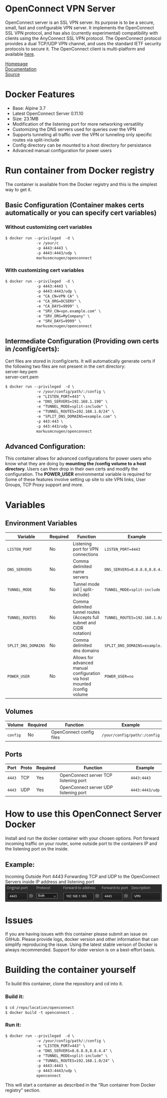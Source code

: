 # OpenConnect VPN Server
OpenConnect server is an SSL VPN server. Its purpose is to be a secure, small, fast and configurable VPN server. It implements the OpenConnect SSL VPN protocol, and has also (currently experimental) compatibility with clients using the AnyConnect SSL VPN protocol. The OpenConnect protocol provides a dual TCP/UDP VPN channel, and uses the standard IETF security protocols to secure it. The OpenConnect client is multi-platform and available [here](http://www.infradead.org/openconnect/).

[Homepage](https://ocserv.gitlab.io/www/platforms.html)<br>
[Documentation](https://ocserv.gitlab.io/www/manual.html)<br>
[Source](https://gitlab.com/ocserv/ocserv)

# Docker Features
* Base: Alpine 3.7
* Latest OpenConnect Server 0.11.10
* Size: 23.1MB
* Modification of the listening port for more networking versatility
* Customizing the DNS servers used for queries over the VPN
* Supports tunneling all traffic over the VPN or tunneling only specific routes via split-include
* Config directory can be mounted to a host directory for persistance 
* Advanced manual configuration for power users

# Run container from Docker registry
The container is available from the Docker registry and this is the simplest way to get it.

## Basic Configuration (Container makes certs automatically or you can specify cert variables)
### Without customizing cert variables
```
$ docker run --privileged  -d \
              -v /your/c
              -p 4443:4443 \
              -p 4443:4443/udp \
              markusmcnugen/openconnect
```
### With customizing cert variables
```
$ docker run --privileged  -d \
              -p 4443:4443 \
              -p 4443:4443/udp \
              -e "CA_CN=VPN CA" \
              -e "CA_ORG=OCSERV" \
              -e "CA_DAYS=9999" \
              -e "SRV_CN=vpn.example.com" \
              -e "SRV_ORG=MyCompany" \
              -e "SRV_DAYS=9999" \
              markusmcnugen/openconnect
```

## Intermediate Configuration (Providing own certs in /config/certs):
Cert files are stored in /config/certs. It will automatically generate certs if the following two files are not present in the cert directory:<br>
server-key.pem<br>
server-cert.pem
```
$ docker run --privileged  -d \
              -v /your/config/path/:/config \
              -e "LISTEN_PORT=443" \
              -e "DNS_SERVERS=192.168.1.190" \
              -e "TUNNEL_MODE=split-include" \
              -e "TUNNEL_ROUTES=192.168.1.0/24" \
              -e "SPLIT_DNS_DOMAINS=example.com" \
              -p 443:443 \
              -p 443:443/udp \
              markusmcnugen/openconnect
```

## Advanced Configuration:
This container allows for advanced configurations for power users who know what they are doing by **mounting the /config volume to a host directory**. Users can then drop in their own certs and modify the configuration. The **POWER_USER** environmental variable is required for Some of these features involve setting up site to site VPN links, User Groups, TCP Proxy support and more.

# Variables
## Environment Variables
| Variable | Required | Function | Example |
|----------|----------|----------|----------|
|`LISTEN_PORT`| No | Listening port for VPN connections|`LISTEN_PORT=4443`|
|`DNS_SERVERS`| No | Comma delimited name servers |`DNS_SERVERS=8.8.8.8,8.8.4.4`|
|`TUNNEL_MODE`| No | Tunnel mode (all \| split-include) |`TUNNEL_MODE=split-include`|
|`TUNNEL_ROUTES`| No | Comma delimited tunnel routes (Accepts full subnet and CIDR notation) |`TUNNEL_ROUTES=192.168.1.0/24`|
|`SPLIT_DNS_DOMAINS`| No | Comma delimited dns domains |`SPLIT_DNS_DOMAINS=example.com`|
|`POWER_USER`| No | Allows for advanced manual configuration via host mounted /config volume |`POWER_USER=no`|

## Volumes
| Volume | Required | Function | Example |
|----------|----------|----------|----------|
| `config` | No | OpenConnect config files | `/your/config/path/:/config`|

## Ports
| Port | Proto | Required | Function | Example |
|----------|----------|----------|----------|----------|
| `4443` | TCP | Yes | OpenConnect server TCP listening port | `4443:4443`|
| `4443` | UDP | Yes | OpenConnect server UDP listening port | `4443:4443/udp`|

# How to use this OpenConnect Server Docker
Install and run the docker container with your chosen options. Port forward incoming traffic on your router, some outside port to the containers IP and the listening port on the inside.

## Example:
Incoming Outside Port 4443 Forwarding TCP and UDP to the OpenConnect Servers inside IP address and listening port
![Port Forward Example](https://raw.githubusercontent.com/MarkusMcNugen/docker-templates/master/openconnect/Port%20Forward%20Example.png)

# Issues
If you are having issues with this container please submit an issue on GitHub.
Please provide logs, docker version and other information that can simplify reproducing the issue.
Using the latest stable verison of Docker is always recommended. Support for older version is on a best-effort basis.

# Building the container yourself
To build this container, clone the repository and cd into it.

### Build it:
```
$ cd /repo/location/openconnect
$ docker build -t openconnect .
```
### Run it:
```
$ docker run --privileged  -d \
              -v /your/config/path/:/config \
              -e "LISTEN_PORT=443" \
              -e "DNS_SERVERS=8.8.8.8,8.8.4.4" \
              -e "TUNNEL_MODE=split-include" \
              -e "TUNNEL_ROUTES=192.168.1.0/24" \
              -p 4443:4443 \
              -p 4443:4443/udp \
              openconnect
```

This will start a container as described in the "Run container from Docker registry" section.
